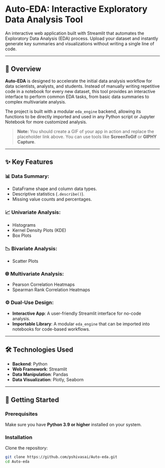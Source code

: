 # Auto-EDA: Interactive Exploratory Data Analysis Tool

An interactive web application built with Streamlit that automates the Exploratory Data Analysis (EDA) process. Upload your dataset and instantly generate key summaries and visualizations without writing a single line of code.

---

## 🌟 Overview

**Auto-EDA** is designed to accelerate the initial data analysis workflow for data scientists, analysts, and students. Instead of manually writing repetitive code in a notebook for every new dataset, this tool provides an interactive interface to perform common EDA tasks, from basic data summaries to complex multivariate analysis.

The project is built with a modular `eda_engine` backend, allowing its functions to be directly imported and used in any Python script or Jupyter Notebook for more customized analysis.

> **Note:** You should create a GIF of your app in action and replace the placeholder link above. You can use tools like **ScreenToGif** or **GIPHY Capture**.

---

## ✨ Key Features

### 📊 Data Summary:
- DataFrame shape and column data types.
- Descriptive statistics (`.describe()`).
- Missing value counts and percentages.

### 📈 Univariate Analysis:
- Histograms  
- Kernel Density Plots (KDE)  
- Box Plots  

### 📉 Bivariate Analysis:
- Scatter Plots  

### 🌐 Multivariate Analysis:
- Pearson Correlation Heatmaps  
- Spearman Rank Correlation Heatmaps  

### ⚙️ Dual-Use Design:
- **Interactive App**: A user-friendly Streamlit interface for no-code analysis.  
- **Importable Library**: A modular `eda_engine` that can be imported into notebooks for code-based workflows.

---

## 🛠️ Technologies Used

- **Backend**: Python  
- **Web Framework**: Streamlit  
- **Data Manipulation**: Pandas  
- **Data Visualization**: Plotly, Seaborn  

---

## 🚀 Getting Started

### Prerequisites
Make sure you have **Python 3.9 or higher** installed on your system.

### Installation

Clone the repository:

```bash
git clone https://github.com/pshivasai/Auto-eda.git
cd Auto-eda
